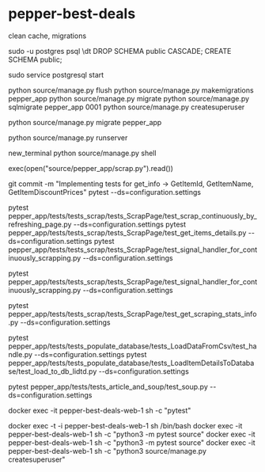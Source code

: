 # pepper-best-deals

clean cache, migrations

sudo -u postgres psql
\dt
DROP SCHEMA public CASCADE;
CREATE SCHEMA public;

sudo service postgresql start

python source/manage.py flush
python source/manage.py makemigrations pepper_app
python source/manage.py migrate
python source/manage.py sqlmigrate pepper_app 0001
python source/manage.py createsuperuser

python source/manage.py migrate pepper_app

python source/manage.py runserver

new_terminal
python source/manage.py shell

exec(open("source/pepper_app/scrap.py").read())




git commit -m "Implementing tests for get_info -> GetItemId, GetItemName, GetItemDiscountPrices"
pytest --ds=configuration.settings


pytest pepper_app/tests/tests_scrap/tests_ScrapPage/test_scrap_continuously_by_refreshing_page.py --ds=configuration.settings
pytest pepper_app/tests/tests_scrap/tests_ScrapPage/test_get_items_details.py --ds=configuration.settings
pytest pepper_app/tests/tests_scrap/tests_ScrapPage/test_signal_handler_for_continuously_scrapping.py --ds=configuration.settings

pytest pepper_app/tests/tests_scrap/tests_ScrapPage/test_signal_handler_for_continuously_scrapping.py --ds=configuration.settings

pytest pepper_app/tests/tests_scrap/tests_ScrapPage/test_get_scraping_stats_info.py --ds=configuration.settings


pytest pepper_app/tests/tests_populate_database/tests_LoadDataFromCsv/test_handle.py --ds=configuration.settings
pytest pepper_app/tests/tests_populate_database/tests_LoadItemDetailsToDatabase/test_load_to_db_lidtd.py --ds=configuration.settings

pytest pepper_app/tests/tests_article_and_soup/test_soup.py --ds=configuration.settings



docker exec -it pepper-best-deals-web-1 sh -c "pytest"

docker exec -t -i pepper-best-deals-web-1 sh /bin/bash
docker exec -it pepper-best-deals-web-1 sh -c "python3 -m pytest source"
docker exec -it pepper-best-deals-web-1 sh -c "python3 -m pytest source"
docker exec -it pepper-best-deals-web-1 sh -c "python3 source/manage.py createsuperuser"
